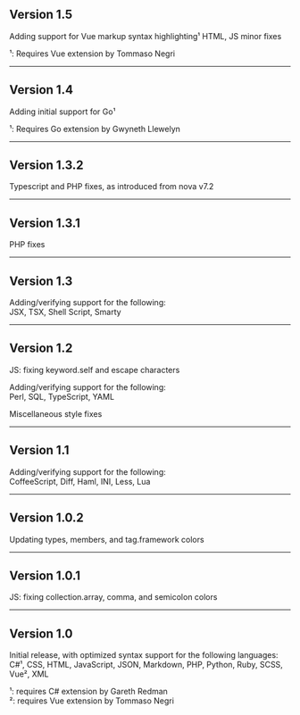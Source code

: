 ## Version 1.5

Adding support for Vue markup syntax highlighting¹
HTML, JS minor fixes

¹: Requires Vue extension by Tommaso Negri

---

## Version 1.4

Adding initial support for Go¹

¹: Requires Go extension by Gwyneth Llewelyn

---

## Version 1.3.2

Typescript and PHP fixes, as introduced from nova v7.2

---

## Version 1.3.1

PHP fixes

---

## Version 1.3

Adding/verifying support for the following:  
JSX, TSX, Shell Script, Smarty

---

## Version 1.2
JS: fixing keyword.self and escape characters

Adding/verifying support for the following:  
Perl, SQL, TypeScript, YAML

Miscellaneous style fixes

---

## Version 1.1
Adding/verifying support for the following:  
CoffeeScript, Diff, Haml, INI, Less, Lua

---

## Version 1.0.2
Updating types, members, and tag.framework colors

---

## Version 1.0.1
JS: fixing collection.array, comma, and semicolon colors

---

## Version 1.0

Initial release, with optimized syntax support for the following languages:  
C#¹, CSS, HTML, JavaScript, JSON, Markdown, PHP, Python, Ruby, SCSS, Vue², XML

¹: requires C# extension by Gareth Redman  
²: requires Vue extension by Tommaso Negri